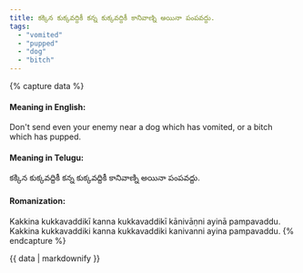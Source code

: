 ```yaml
---
title: కక్కిన కుక్కవద్దికీ కన్న కుక్కవద్దికీ కానివాణ్ని అయినా పంపవద్దు.
tags:
  - "vomited"
  - "pupped"
  - "dog"
  - "bitch"
---
```


{% capture data %}
#### Meaning in English:
Don't send even your enemy near a dog which has vomited, or a bitch which has pupped.

#### Meaning in Telugu:
కక్కిన కుక్కవద్దికీ కన్న కుక్కవద్దికీ కానివాణ్ని అయినా పంపవద్దు.

#### Romanization:
Kakkina kukkavaddikī kanna kukkavaddikī kānivāṇni ayinā pampavaddu.
Kakkina kukkavaddiki kanna kukkavaddiki kanivanni ayina pampavaddu.
{% endcapture %}

{{ data | markdownify }}

